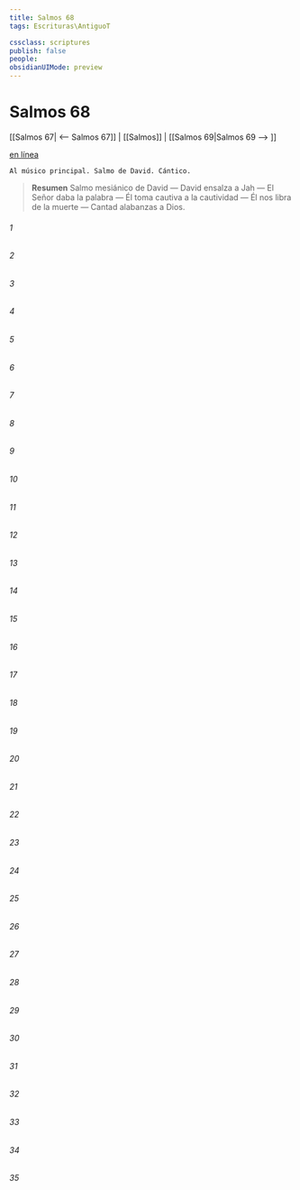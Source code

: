 ```yaml
---
title: Salmos 68
tags: Escrituras\AntiguoT

cssclass: scriptures
publish: false
people:
obsidianUIMode: preview
---
```


# Salmos 68
[[Salmos 67| <-- Salmos 67]] | [[Salmos]] | [[Salmos 69|Salmos 69 --> ]]

[en línea](https://churchofjesuschrist.org/study/scriptures/ot/ps/68?lang=spa)

```
Al músico principal. Salmo de David. Cántico.
```

> __Resumen__
Salmo mesiánico de David — David ensalza a Jah — El Señor daba la palabra — Él toma cautiva a la cautividad — Él nos libra de la muerte — Cantad alabanzas a Dios.

###### 1 


###### 2 


###### 3 


###### 4 


###### 5 


###### 6 


###### 7 


###### 8 


###### 9 


###### 10 


###### 11 


###### 12 


###### 13 


###### 14 


###### 15 


###### 16 


###### 17 


###### 18 


###### 19 


###### 20 


###### 21 


###### 22 


###### 23 


###### 24 


###### 25 


###### 26 


###### 27 


###### 28 


###### 29 


###### 30 


###### 31 


###### 32 


###### 33 


###### 34 


###### 35 


